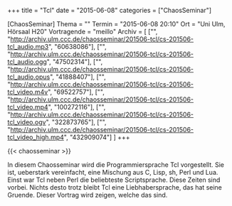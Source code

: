 +++
title = "Tcl"
date = "2015-06-08"
categories = ["ChaosSeminar"]

[ChaosSeminar]
Thema = ""
Termin = "2015-06-08 20:10"
Ort = "Uni Ulm, Hörsaal H20"
Vortragende = "meillo"
Archiv = [
	["", "http://archiv.ulm.ccc.de/chaosseminar/201506-tcl/cs-201506-tcl_audio.mp3", "60638086"],
	["", "http://archiv.ulm.ccc.de/chaosseminar/201506-tcl/cs-201506-tcl_audio.ogg", "47502314"],
	["", "http://archiv.ulm.ccc.de/chaosseminar/201506-tcl/cs-201506-tcl_audio.opus", "41888407"],
	["", "http://archiv.ulm.ccc.de/chaosseminar/201506-tcl/cs-201506-tcl_video.m4v", "69522757"],
	["", "http://archiv.ulm.ccc.de/chaosseminar/201506-tcl/cs-201506-tcl_video.mp4", "100272116"],
	["", "http://archiv.ulm.ccc.de/chaosseminar/201506-tcl/cs-201506-tcl_video.ogv", "322873765"],
	["", "http://archiv.ulm.ccc.de/chaosseminar/201506-tcl/cs-201506-tcl_video_high.mp4", "432909074"]
	]
+++

{{< chaosseminar >}}

In diesem Chaosseminar wird die Programmiersprache Tcl vorgestellt.
Sie ist, ueberstark vereinfacht, eine Mischung aus C, Lisp, sh,
Perl und Lua. Einst war Tcl neben Perl die beliebteste Scriptsprache.
Diese Zeiten sind vorbei. Nichts desto trotz bleibt Tcl eine
Liebhabersprache, das hat seine Gruende. Dieser Vortrag wird zeigen,
welche das sind.
